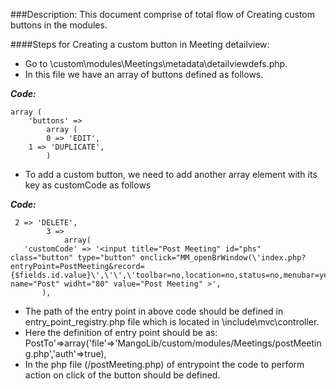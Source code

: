 ###Description: 
This document comprise of total flow of Creating custom buttons in the modules.

####Steps for Creating a custom button in Meeting detailview:

* Go to <root>\custom\modules\Meetings\metadata\detailviewdefs.php.<br />
* In this file we have an array of buttons defined as follows.<br />

**_Code:_**
```
array (
	'buttons' =>
    	array (
      	0 => 'EDIT',
	1 => 'DUPLICATE',
        )
  ```
  
* To add a custom button, we need to add another array element with its key as customCode as follows

**_Code:_**
```
 2 => 'DELETE',
      	3 =>
            array(
   'customCode' => '<input title="Post Meeting" id="phs" class="button" type="button" onclick="MM_openBrWindow(\'index.php?entryPoint=PostMeeting&record={$fields.id.value}\',\'\',\'toolbar=no,location=no,status=no,menubar=yes,scrollbars=yes,resizable=yes,width=800,height=400,top=200,left=400\')" name="Post" widht="80" value="Post Meeting" >',   	   
   	   ),
  ```
  
* The path of the entry point in above code should be defined in entry_point_registry.php file which is located in <root>\include\mvc\controller.<br />
* Here the definition of entry point should be as:        PostTo'=>array('file'=>'MangoLib/custom/modules/Meetings/postMeeting.php','auth'=>true),<br />
* In the php file (/postMeeting.php) of entrypoint the code to perform action on click of the button should be defined.<br />
